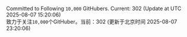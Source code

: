 Committed to Following `10,000` GitHubers. Current: <!-- FOLLOWING_COUNT -->302<!-- FOLLOWING_COUNT --> (Update at UTC <!-- LAST_UPDATED -->2025-08-07 15:20:06<!-- LAST_UPDATED -->)<br>
致力于关注`10,000`个GitHuber。当前：<!-- FOLLOWING_COUNT -->302<!-- FOLLOWING_COUNT --> (更新于北京时间 <!-- LAST_UPDATED_CST -->2025-08-07 23:20:06<!-- LAST_UPDATED_CST -->)
